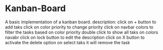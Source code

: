 # Kanban-Board
A basic implementation of a kanban board.
description:
click on + button to add taks
click on color priority to change priority
click on navbar colors to filter the tasks based on color priority
double click to show all taks on colors navabr
click on lock button to edit the description
click on X button to activate the delete option on select taks it will remove the task
